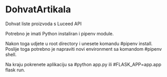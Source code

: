 # DohvatArtikala
Dohvat liste proizvoda s Luceed API

Potrebno je imati Python instaliran i pipenv module.

Nakon toga udjete u root directory i unesete komandu #pipenv install.
Poslije toga potrebno je napraviti novi environment sa komandom #pipenv shell.

Na kraju pokrenete aplikaciju sa #python app.py ili #FLASK_APP=app.app flask run.

 
